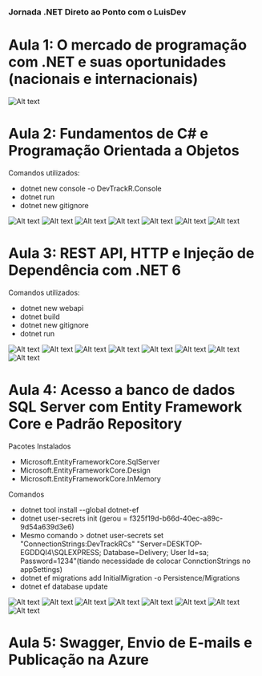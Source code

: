 ### Jornada .NET Direto ao Ponto com o LuisDev
# Aula 1: O mercado de programação com .NET e suas oportunidades (nacionais e internacionais)

![Alt text](https://github.com/silvarafaell/Jornada_.NET_Direto_Ponto/blob/main/images/aula1/aula1.png?raw=true "Aula 1")

# Aula 2: Fundamentos de C# e Programação Orientada a Objetos
Comandos utilizados: 
- dotnet new console -o DevTrackR.Console
- dotnet run
- dotnet new gitignore

![Alt text](https://github.com/silvarafaell/Jornada_.NET_Direto_Ponto/blob/main/images/aula2/o%20que%20%C3%A9%20c%23%20net.png?raw=true "C#")
![Alt text](https://github.com/silvarafaell/Jornada_.NET_Direto_Ponto/blob/main/images/aula2/tiposDados.png?raw=true "TipoDados")
![Alt text](https://github.com/silvarafaell/Jornada_.NET_Direto_Ponto/blob/main/images/aula2/estruturas%20de%20controle%20de%20fluxo.png?raw=true "controlefluxo")
![Alt text](https://github.com/silvarafaell/Jornada_.NET_Direto_Ponto/blob/main/images/aula2/Listas%20e%20LINQ.png?raw=true "LINQ")
![Alt text](https://github.com/silvarafaell/Jornada_.NET_Direto_Ponto/blob/main/images/aula2/Lista%20e%20LINQ1.png?raw=true "LINQ")
![Alt text](https://github.com/silvarafaell/Jornada_.NET_Direto_Ponto/blob/main/images/aula2/Encapsulamento.png?raw=true "Encapsulamento")
![Alt text](https://github.com/silvarafaell/Jornada_.NET_Direto_Ponto/blob/main/images/aula2/heranca.png?raw=true "Heranca")

# Aula 3: REST API, HTTP e Injeção de Dependência com .NET 6
Comandos utilizados: 
- dotnet new webapi
- dotnet build
- dotnet new gitignore
- dotnet run

![Alt text](https://github.com/silvarafaell/Jornada_.NET_Direto_Ponto/blob/main/images/aula3/AspNet%20Core.png?raw=true "AspNetCore")
![Alt text](https://github.com/silvarafaell/Jornada_.NET_Direto_Ponto/blob/main/images/aula3/Controllers%20e%20Actions.png?raw=true "ControllerActions")
![Alt text](https://github.com/silvarafaell/Jornada_.NET_Direto_Ponto/blob/main/images/aula3/HTTP%20e%20REst%20APIs1.png?raw=true "HTTP REST APIs1")
![Alt text](https://github.com/silvarafaell/Jornada_.NET_Direto_Ponto/blob/main/images/aula3/HTTP%20e%20Rest%20APIs.png?raw=true "HTTP REST APIs")
![Alt text](https://github.com/silvarafaell/Jornada_.NET_Direto_Ponto/blob/main/images/aula3/Injecao%20de%20Dependencia.png?raw=true "InjecaoDependencia")
![Alt text](https://github.com/silvarafaell/Jornada_.NET_Direto_Ponto/blob/main/images/aula3/Injecao%20de%20Dependencia1.png?raw=true "InjecaoDependencia1")
![Alt text](https://github.com/silvarafaell/Jornada_.NET_Direto_Ponto/blob/main/images/aula3/Swagger.png?raw=true "Swagger")
![Alt text](https://github.com/silvarafaell/Jornada_.NET_Direto_Ponto/blob/main/images/aula3/API%20Rodando.png?raw=true "API Rodando")

# Aula 4: Acesso a banco de dados SQL Server com Entity Framework Core e Padrão Repository
Pacotes Instalados
- Microsoft.EntityFrameworkCore.SqlServer
- Microsoft.EntityFrameworkCore.Design
- Microsoft.EntityFrameworkCore.InMemory

Comandos
- dotnet tool install --global dotnet-ef
- dotnet user-secrets init (gerou = f325f19d-b66d-40ec-a89c-9d54a639d3e6)
- Mesmo comando  > dotnet user-secrets set "ConnectionStrings:DevTrackRCs" "Server=DESKTOP-EGDDQI4\SQLEXPRESS; Database=Delivery; User Id=sa; Password=1234"(tiando necessidade de colocar ConnctionStrings no appSettings)
- dotnet ef migrations add InitialMigration -o Persistence/Migrations
- dotnet ef database update

![Alt text](https://github.com/silvarafaell/Jornada_.NET_Direto_Ponto/blob/main/images/aula4/Porque%20C%23%20e%20.NET.png?raw=true "Porque C#")
![Alt text](https://github.com/silvarafaell/Jornada_.NET_Direto_Ponto/blob/main/images/aula4/Entity%20Framwwork%20Core.png?raw=true "EntityFrameworkcore")
![Alt text](https://github.com/silvarafaell/Jornada_.NET_Direto_Ponto/blob/main/images/aula4/Entity%20Framwwork%20Core1.png?raw=true "EntityFrameworkcore1")
![Alt text](https://github.com/silvarafaell/Jornada_.NET_Direto_Ponto/blob/main/images/aula4/Entity%20Framwwork%20Core2.png?raw=true "EntityFrameworkcore2")
![Alt text](https://github.com/silvarafaell/Jornada_.NET_Direto_Ponto/blob/main/images/aula4/Entity%20Framwwork%20Core3.png?raw=true "EntityFrameworkcore3")
![Alt text](https://github.com/silvarafaell/Jornada_.NET_Direto_Ponto/blob/main/images/aula4/Entity%20Framwwork%20Core4.png?raw=true "EntityFrameworkcore4")
![Alt text](https://github.com/silvarafaell/Jornada_.NET_Direto_Ponto/blob/main/images/aula4/Entity%20Framwwork%20Core5.png?raw=true "EntityFrameworkcore5")
![Alt text](https://github.com/silvarafaell/Jornada_.NET_Direto_Ponto/blob/main/images/aula4/Padrao%20Repository.png?raw=true "Padrao Repository")

# Aula 5: Swagger, Envio de E-mails e Publicação na Azure
